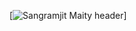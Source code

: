 [![Sangramjit Maity header](https://raw.githubusercontent.com/Sangramjit/Sangramjit/blob/master/banner.png)]
